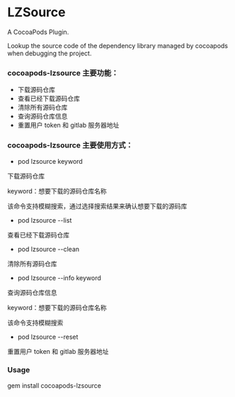 # LZSource
A CocoaPods Plugin.

Lookup the source code of the dependency library managed by cocoapods when debugging the project.

### cocoapods-lzsource 主要功能：

* 下载源码仓库
* 查看已经下载源码仓库
* 清除所有源码仓库
* 查询源码仓库信息
* 重置用户 token 和 gitlab 服务器地址

### cocoapods-lzsource 主要使用方式：

* pod lzsource  keyword

下载源码仓库

keyword：想要下载的源码仓库名称

该命令支持模糊搜索，通过选择搜索结果来确认想要下载的源码库

* pod lzsource --list

查看已经下载源码仓库

* pod lzsource --clean

清除所有源码仓库

* pod lzsource --info keyword 

查询源码仓库信息

keyword：想要下载的源码仓库名称

该命令支持模糊搜索

* pod lzsource --reset

重置用户 token 和 gitlab 服务器地址

### Usage

gem install cocoapods-lzsource
